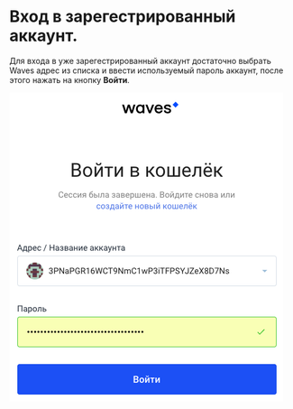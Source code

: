 # **Вход в зарегестрированный аккаунт**.

Для входа в уже зарегестрированный аккаунт достаточно выбрать Waves адрес из списка и ввести используемый пароль аккаунт, после этого нажать на кнопку **Войти**.

![](/ru/_assets/login_page.png)
